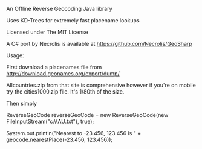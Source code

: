 An Offline Reverse Geocoding Java library

Uses KD-Trees for extremely fast placename lookups

Licensed under The MIT License

A C# port by Necrolis is available at https://github.com/Necrolis/GeoSharp

Usage:

First download a placenames file from http://download.geonames.org/export/dump/

Allcountries.zip from that site is comprehensive however if you're on mobile try the cities1000.zip file. It's 1/80th of the size.

Then simply

ReverseGeoCode reverseGeoCode = new ReverseGeoCode(new FileInputStream("c:\\\\AU.txt"), true);

System.out.println("Nearest to -23.456, 123.456 is " + geocode.nearestPlace(-23.456, 123.456));

